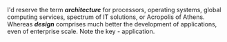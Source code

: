 I'd reserve the term ___architecture___ for processors, operating systems, global computing services, spectrum of IT solutions, or Acropolis of Athens.\
Whereas ___design___ comprises much better the development of applications, even of enterprise scale. Note the key - application.
